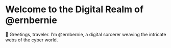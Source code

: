 # Welcome to the Digital Realm of @ernbernie

👋 Greetings, traveler. I’m @ernbernie, a digital sorcerer weaving the intricate webs of the cyber world.
